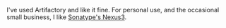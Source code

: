 
I've used Artifactory and like it fine. For personal use, and the occasional small business, I like [Sonatype's Nexus3](https://www.sonatype.com/products/nexus-repository).